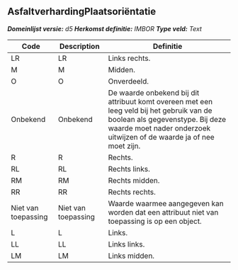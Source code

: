 ﻿## AsfaltverhardingPlaatsoriëntatie

*__Domeinlijst versie:__ d5*
*__Herkomst definitie:__ IMBOR*
*__Type veld:__ Text*

|__Code__ |__Description__ |__Definitie__	|
|	---	|	---	|   ---	| 
| LR | LR | Links rechts. |
| M | M | Midden. |
| O | O | Onverdeeld. |
| Onbekend | Onbekend | De waarde onbekend bij dit attribuut komt overeen met een leeg veld bij het gebruik van de boolean als gegevenstype. Bij deze waarde moet nader onderzoek uitwijzen of de waarde ja of nee moet zijn. |
| R | R | Rechts. |
| RL | RL | Rechts links. |
| RM | RM | Rechts midden. |
| RR | RR | Rechts rechts. |
| Niet van toepassing | Niet van toepassing | Waarde waarmee aangegeven kan worden dat een attribuut niet van toepassing is op een object. |
| L | L | Links. |
| LL | LL | Links links. |
| LM | LM | Links midden. |
